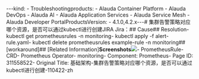 ---kind:   - Troubleshootingproducts:    - Alauda Container Platform   - Alauda DevOps   - Alauda AI   - Alauda Application Services   - Alauda Service Mesh   - Alauda Developer PortalProductsVersion:   - 4.1.0,4.2.x---<!-- A type of document that involves encountering a fault, diag...it, performing root cause analysis, and providing solutions. --># 集群告警策略对应哪个资源，是否可以通过kubectl进行创建JIRA Jira：## Cause## Resolution- kubectl get prometheusrules -n monitoring- kubectl apply -f alert-rule.yaml- kubectl delete prometheusrules example-rule -n monitoring## [workaround]## [Related Information]**Screenshots**![](assets/ji-chu-jia-gou-ji-qun-gao-jing-ce-lue-dui-ying-na-ge-zi-yuan-shi-fou-ke-yi-tong/mceclip2_1749628838224_jfmt4.png)- PrometheusRule- CRD- Prometheus Operator- monitoring- Component: Prometheus- Page ID: 311558522- Original Title: 基础架构-集群告警策略对应哪个资源，是否可以通过kubectl进行创建-110422-zh